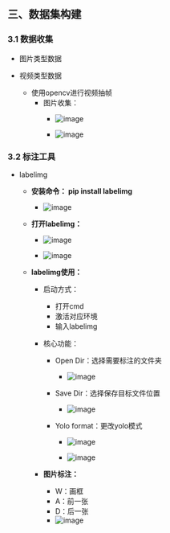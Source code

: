 ## 三、数据集构建

### 3.1 数据收集

* 图片类型数据

* 视频类型数据

  * 使用opencv进行视频抽帧
    * 图片收集：
      * ![image](https://github.com/CoderSuHang/TensorRT-Learning-Note/assets/104765251/16583cc5-0048-466c-bca7-006bfd779f74)

      * ![image](https://github.com/CoderSuHang/TensorRT-Learning-Note/assets/104765251/ee9e22f6-4edd-4153-b94a-00bb73679609)


### 3.2 标注工具

* labelimg

  * **安装命令： pip install labelimg**
    * ![image](https://github.com/CoderSuHang/TensorRT-Learning-Note/assets/104765251/0cb2397c-2885-439f-bfcd-ac6055d06cd9)

  * **打开labelimg：**
    * ![image](https://github.com/CoderSuHang/TensorRT-Learning-Note/assets/104765251/ac17f4a0-6f62-4726-9ee1-641de7907fbf)

    * ![image](https://github.com/CoderSuHang/TensorRT-Learning-Note/assets/104765251/d8f2d988-dbc3-4eae-8aca-537b813325a3)

  * **labelimg使用：**
    * 启动方式：
      * 打开cmd
      * 激活对应环境
      * 输入labelimg
    * 核心功能：
      * Open Dir：选择需要标注的文件夹
        * ![image](https://github.com/CoderSuHang/TensorRT-Learning-Note/assets/104765251/e7113a2a-9d0b-4c31-a0f2-9b92fc8b905f)

      * Save Dir：选择保存目标文件位置
        * ![image](https://github.com/CoderSuHang/TensorRT-Learning-Note/assets/104765251/1cb0f029-fa7d-4e4a-8f49-9b5b8be9b9e6)

      * Yolo format：更改yolo模式
        * ![image](https://github.com/CoderSuHang/TensorRT-Learning-Note/assets/104765251/86a1353a-3649-4bf3-9471-a9908ea4eefe)

        * ![image](https://github.com/CoderSuHang/TensorRT-Learning-Note/assets/104765251/8482ac2a-2047-477b-af6e-8aa6e61ceb6c)

    * **图片标注：**
      * W：画框
      * A：前一张
      * D：后一张
      * ![image](https://github.com/CoderSuHang/TensorRT-Learning-Note/assets/104765251/0b7c4c66-81ab-4118-b81d-2ea12d22c35c)



